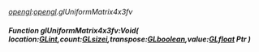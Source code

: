 _[opengl](../../modules/opengl/opengl-module.md):[opengl](../../modules/opengl/opengl-module.md).glUniformMatrix4x3fv_
##### Function glUniformMatrix4x3fv:Void( location:[GLint](../../modules/opengl/opengl-glint.md),count:[GLsizei](../../modules/opengl/opengl-glsizei.md),transpose:[GLboolean](../../modules/opengl/opengl-glboolean.md),value:[GLfloat](../../modules/opengl/opengl-glfloat.md) Ptr )
